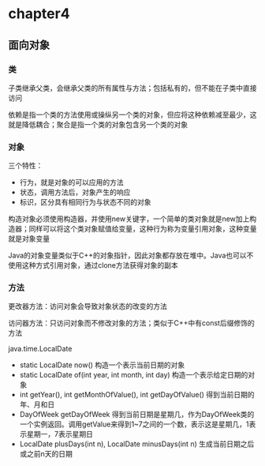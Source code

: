 # chapter4

## 面向对象

### 类

子类继承父类，会继承父类的所有属性与方法；包括私有的，但不能在子类中直接访问

依赖是指一个类的方法使用或操纵另一个类的对象，但应将这种依赖减至最少，这就是降低耦合；聚合是指一个类的对象包含另一个类的对象

### 对象

三个特性：

- 行为，就是对象的可以应用的方法
- 状态，调用方法后，对象产生的响应
- 标识，区分具有相同行为与状态不同的对象

构造对象必须使用构造器，并使用new关键字，一个简单的类对象就是new加上构造器；同样可以将这个类对象赋值给变量，这种行为称为变量引用对象，这种变量就是对象变量

Java的对象变量类似于C++的对象指针，因此对象都存放在堆中。Java也可以不使用这种方式引用对象，通过clone方法获得对象的副本

### 方法

更改器方法：访问对象会导致对象状态的改变的方法

访问器方法：只访问对象而不修改对象的方法；类似于C++中有const后缀修饰的方法

java.time.LocalDate

- static LocalDate now() 构造一个表示当前日期的对象
- static LocalDate of(int year, int month, int day) 构造一个表示给定日期的对象
- int getYear(), int getMonthOfValue(), int getDayOfValue() 得到当前日期的年、月和日
- DayOfWeek getDayOfWeek 得到当前日期是星期几，作为DayOfWeek类的一个实例返回。调用getValue来得到1~7之间的一个数，表示这是星期几，1表示星期一，7表示星期日
- LocalDate plusDays(int n), LocalDate minusDays(int n) 生成当前日期之后或之前n天的日期
